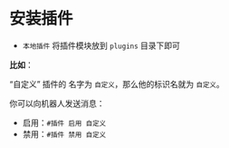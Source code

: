 # 安装插件

<!-- ::: tip 小提示
官方插件均会发布为 npm 插件。
:::

- `npm 插件` 通过 `/plugin add <name>` **消息指令**进行安装 -->

- `本地插件` 将插件模块放到 `plugins` 目录下即可

**比如**：

“自定义” 插件的 名字为 `自定义`，那么他的标识名就为 `自定义`。

你可以向机器人发送消息：

<!-- - 安装：`/plugin add ai` -->

- 启用：`#插件 启用 自定义`
- 禁用：`#插件 禁用 自定义`
